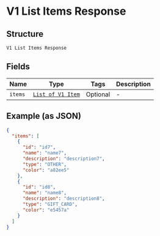 
# V1 List Items Response

## Structure

`V1 List Items Response`

## Fields

| Name | Type | Tags | Description |
|  --- | --- | --- | --- |
| `items` | [`List of V1 Item`](/doc/models/v1-item.md) | Optional | - |

## Example (as JSON)

```json
{
  "items": [
    {
      "id": "id7",
      "name": "name7",
      "description": "description7",
      "type": "OTHER",
      "color": "a82ee5"
    },
    {
      "id": "id8",
      "name": "name8",
      "description": "description8",
      "type": "GIFT_CARD",
      "color": "e5457a"
    }
  ]
}
```

